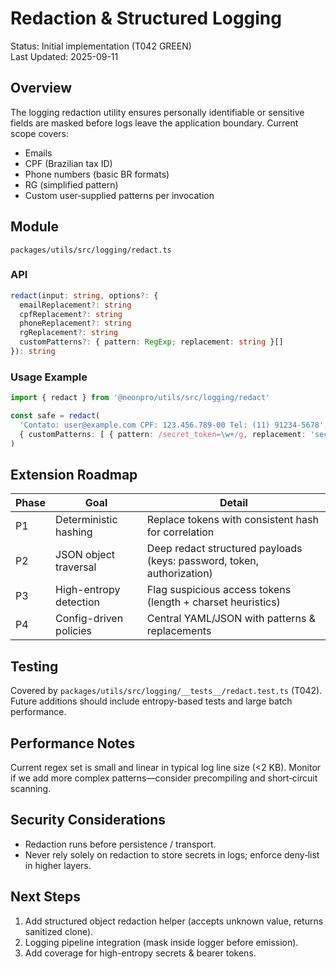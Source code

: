 # Redaction & Structured Logging

Status: Initial implementation (T042 GREEN)  
Last Updated: 2025-09-11

## Overview
The logging redaction utility ensures personally identifiable or sensitive fields are masked before logs leave the application boundary. Current scope covers:
- Emails
- CPF (Brazilian tax ID)
- Phone numbers (basic BR formats)
- RG (simplified pattern)
- Custom user‑supplied patterns per invocation

## Module
`packages/utils/src/logging/redact.ts`

### API
```ts
redact(input: string, options?: {
  emailReplacement?: string
  cpfReplacement?: string
  phoneReplacement?: string
  rgReplacement?: string
  customPatterns?: { pattern: RegExp; replacement: string }[]
}): string
```

### Usage Example
```ts
import { redact } from '@neonpro/utils/src/logging/redact'

const safe = redact(
  'Contato: user@example.com CPF: 123.456.789-00 Tel: (11) 91234-5678',
  { customPatterns: [ { pattern: /secret_token=\w+/g, replacement: 'secret_token=[REDACTED]' } ] }
)
```

## Extension Roadmap
| Phase | Goal | Detail |
|-------|------|--------|
| P1 | Deterministic hashing | Replace tokens with consistent hash for correlation |
| P2 | JSON object traversal | Deep redact structured payloads (keys: password, token, authorization) |
| P3 | High-entropy detection | Flag suspicious  access tokens (length + charset heuristics) |
| P4 | Config-driven policies | Central YAML/JSON with patterns & replacements |

## Testing
Covered by `packages/utils/src/logging/__tests__/redact.test.ts` (T042). Future additions should include entropy-based tests and large batch performance.

## Performance Notes
Current regex set is small and linear in typical log line size (<2 KB). Monitor if we add more complex patterns—consider precompiling and short‑circuit scanning.

## Security Considerations
- Redaction runs before persistence / transport.
- Never rely solely on redaction to store secrets in logs; enforce deny‑list in higher layers.

## Next Steps
1. Add structured object redaction helper (accepts unknown value, returns sanitized clone).
2. Logging pipeline integration (mask inside logger before emission).
3. Add coverage for high-entropy secrets & bearer tokens.

